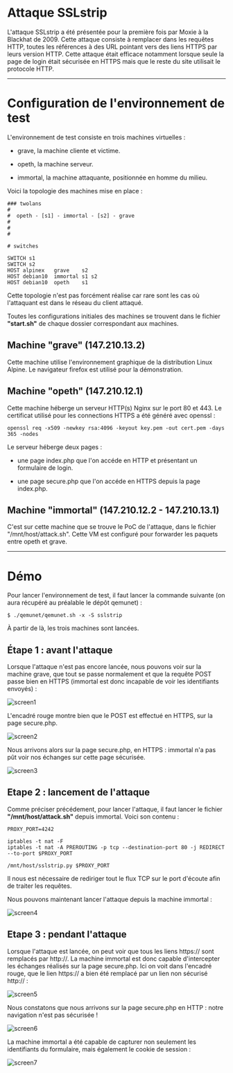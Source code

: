 # Attaque SSLstrip

L'attaque SSLstrip a été présentée pour la première fois par Moxie à la Blackhat de 2009. Cette attaque consiste à remplacer dans les requêtes HTTP, toutes les références à des URL pointant vers des liens HTTPS par leurs version HTTP. Cette attaque était efficace notamment lorsque seule la page de login était sécurisée en HTTPS mais que le reste du site utilisait le protocole HTTP.

----------------------------------------------

# Configuration de l'environnement de test

L'environnement de test consiste en trois machines virtuelles :

- grave, la machine cliente et victime.

- opeth, la machine serveur.

- immortal, la machine attaquante, positionnée en homme du milieu.

Voici la topologie des machines mise en place :

```
### twolans
#
#  opeth - [s1] - immortal - [s2] - grave
#
#
#

# switches

SWITCH s1
SWITCH s2
HOST alpinex   grave    s2
HOST debian10  immortal s1 s2
HOST debian10  opeth    s1
```


Cette topologie n'est pas forcément réalise car rare sont les cas où l'attaquant est dans le réseau du client attaqué. 

Toutes les configurations initiales des machines se trouvent dans le fichier __"start.sh"__ de chaque dossier correspondant aux machines.

## Machine "grave" (147.210.13.2)

Cette machine utilise l'environnement graphique de la distribution Linux Alpine. Le navigateur firefox est utilisé pour la démonstration.

## Machine "opeth" (147.210.12.1)

Cette machine héberge un serveur HTTP(s) Nginx sur le port 80 et 443. Le certificat utilisé pour les connections HTTPS a été généré avec openssl :

```
openssl req -x509 -newkey rsa:4096 -keyout key.pem -out cert.pem -days 365 -nodes
```

Le serveur héberge deux pages :

  - une page index.php que l'on accéde en HTTP et présentant un formulaire de login.

  - une page secure.php que l'on accéde en HTTPS depuis la page index.php.

## Machine "immortal" (147.210.12.2 - 147.210.13.1)

C'est sur cette machine que se trouve le PoC de l'attaque, dans le fichier "/mnt/host/attack.sh". Cette VM est configuré pour forwarder les paquets entre opeth et grave.


------------------------------------------------------

# Démo

Pour lancer l'environnement de test, il faut lancer la commande suivante (on aura récupéré au préalable le dépôt qemunet) :

```
$ ./qemunet/qemunet.sh -x -S sslstrip
```

À partir de là, les trois machines sont lancées.

## Étape 1 : avant l'attaque

Lorsque l'attaque n'est pas encore lancée, nous pouvons voir sur la machine grave, que tout se passe normalement et que la requête POST passe bien en HTTPS (immortal est donc incapable de voir les identifiants envoyés) :

![screen1](https://repo.t0x0sh.org/images/mastercsi-ter/sslstrip/screen1.png)

L'encadré rouge montre bien que le POST est effectué en HTTPS, sur la page secure.php.

![screen2](https://repo.t0x0sh.org/images/mastercsi-ter/sslstrip/screen2.png)

Nous arrivons alors sur la page secure.php, en HTTPS : immortal n'a pas pût voir nos échanges sur cette page sécurisée.

![screen3](https://repo.t0x0sh.org/images/mastercsi-ter/sslstrip/screen3.png)

## Etape 2 : lancement de l'attaque

Comme préciser précédement, pour lancer l'attaque, il faut lancer le fichier __"/mnt/host/attack.sh"__ depuis immortal. 
Voici son contenu :

```
PROXY_PORT=4242

iptables -t nat -F
iptables -t nat -A PREROUTING -p tcp --destination-port 80 -j REDIRECT --to-port $PROXY_PORT

/mnt/host/sslstrip.py $PROXY_PORT
```
Il nous est nécessaire de rediriger tout le flux TCP sur le port d'écoute afin de traiter les requêtes.

Nous pouvons maintenant lancer l'attaque depuis la machine immortal :

![screen4](https://repo.t0x0sh.org/images/mastercsi-ter/sslstrip/screen4.png)

## Etape 3 : pendant l'attaque

Lorsque l'attaque est lancée, on peut voir que tous les liens https:// sont remplacés par http://. La machine immortal est donc capable d'intercepter les échanges réalisés sur la page secure.php. Ici on voit dans l'encadré rouge, que le lien https:// a bien été remplacé par un lien non sécurisé http:// :

![screen5](https://repo.t0x0sh.org/images/mastercsi-ter/sslstrip/screen5.png)

Nous constatons que nous arrivons sur la page secure.php en HTTP : notre navigation n'est pas sécurisée !

![screen6](https://repo.t0x0sh.org/images/mastercsi-ter/sslstrip/screen6.png)

La machine immortal a été capable de capturer non seulement les identifiants du formulaire, mais également le cookie de session :

![screen7](https://repo.t0x0sh.org/images/mastercsi-ter/sslstrip/screen7.png)
